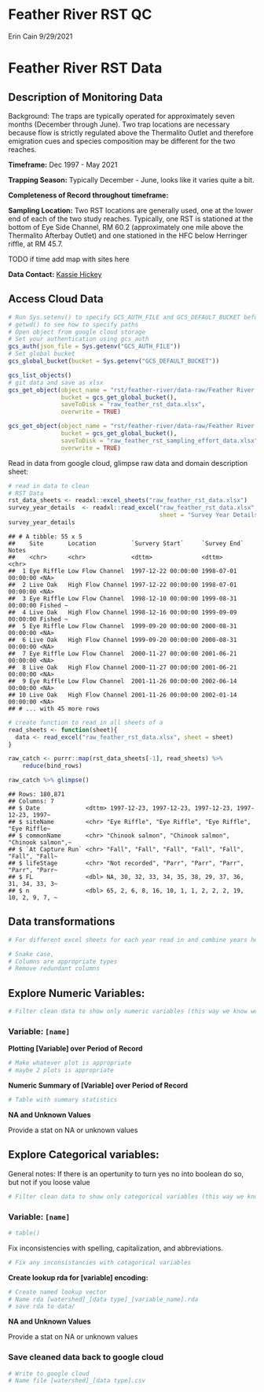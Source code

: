 Feather River RST QC
================
Erin Cain
9/29/2021

# Feather River RST Data

## Description of Monitoring Data

Background: The traps are typically operated for approximately seven
months (December through June). Two trap locations are necessary because
flow is strictly regulated above the Thermalito Outlet and therefore
emigration cues and species composition may be different for the two
reaches.

**Timeframe:** Dec 1997 - May 2021

**Trapping Season:** Typically December - June, looks like it varies
quite a bit.

**Completeness of Record throughout timeframe:**

**Sampling Location:** Two RST locations are generally used, one at the
lower end of each of the two study reaches. Typically, one RST is
stationed at the bottom of Eye Side Channel, RM 60.2 (approximately one
mile above the Thermalito Afterbay Outlet) and one stationed in the HFC
below Herringer riffle, at RM 45.7.

TODO if time add map with sites here

**Data Contact:** [Kassie Hickey](mailto:KHickey@psmfc.org)

## Access Cloud Data

``` r
# Run Sys.setenv() to specify GCS_AUTH_FILE and GCS_DEFAULT_BUCKET before running 
# getwd() to see how to specify paths 
# Open object from google cloud storage
# Set your authentication using gcs_auth
gcs_auth(json_file = Sys.getenv("GCS_AUTH_FILE"))
# Set global bucket 
gcs_global_bucket(bucket = Sys.getenv("GCS_DEFAULT_BUCKET"))

gcs_list_objects()
# git data and save as xlsx
gcs_get_object(object_name = "rst/feather-river/data-raw/Feather River RST Natural Origin Chinook Catch Data_1998-2021.xlsx",
               bucket = gcs_get_global_bucket(),
               saveToDisk = "raw_feather_rst_data.xlsx",
               overwrite = TRUE)

gcs_get_object(object_name = "rst/feather-river/data-raw/Feather River RST Sampling Effort_1998-2021.xlsx",
               bucket = gcs_get_global_bucket(),
               saveToDisk = "raw_feather_rst_sampling_effort_data.xlsx",
               overwrite = TRUE)
```

Read in data from google cloud, glimpse raw data and domain description
sheet:

``` r
# read in data to clean
# RST Data
rst_data_sheets <- readxl::excel_sheets("raw_feather_rst_data.xlsx")
survey_year_details  <- readxl::read_excel("raw_feather_rst_data.xlsx", 
                                           sheet = "Survey Year Details") 
survey_year_details
```

    ## # A tibble: 55 x 5
    ##    Site       Location          `Survery Start`     `Survey End`        Notes   
    ##    <chr>      <chr>             <dttm>              <dttm>              <chr>   
    ##  1 Eye Riffle Low Flow Channel  1997-12-22 00:00:00 1998-07-01 00:00:00 <NA>    
    ##  2 Live Oak   High Flow Channel 1997-12-22 00:00:00 1998-07-01 00:00:00 <NA>    
    ##  3 Eye Riffle Low Flow Channel  1998-12-10 00:00:00 1999-08-31 00:00:00 Fished ~
    ##  4 Live Oak   High Flow Channel 1998-12-16 00:00:00 1999-09-09 00:00:00 Fished ~
    ##  5 Eye Riffle Low Flow Channel  1999-09-20 00:00:00 2000-08-31 00:00:00 <NA>    
    ##  6 Live Oak   High Flow Channel 1999-09-20 00:00:00 2000-08-31 00:00:00 <NA>    
    ##  7 Eye Riffle Low Flow Channel  2000-11-27 00:00:00 2001-06-21 00:00:00 <NA>    
    ##  8 Live Oak   High Flow Channel 2000-11-27 00:00:00 2001-06-21 00:00:00 <NA>    
    ##  9 Eye Riffle Low Flow Channel  2001-11-26 00:00:00 2002-06-14 00:00:00 <NA>    
    ## 10 Live Oak   High Flow Channel 2001-11-26 00:00:00 2002-01-14 00:00:00 <NA>    
    ## # ... with 45 more rows

``` r
# create function to read in all sheets of a 
read_sheets <- function(sheet){
  data <- read_excel("raw_feather_rst_data.xlsx", sheet = sheet)
}

raw_catch <- purrr::map(rst_data_sheets[-1], read_sheets) %>%
    reduce(bind_rows)

raw_catch %>% glimpse()
```

    ## Rows: 180,871
    ## Columns: 7
    ## $ Date             <dttm> 1997-12-23, 1997-12-23, 1997-12-23, 1997-12-23, 1997~
    ## $ siteName         <chr> "Eye Riffle", "Eye Riffle", "Eye Riffle", "Eye Riffle~
    ## $ commonName       <chr> "Chinook salmon", "Chinook salmon", "Chinook salmon",~
    ## $ `At Capture Run` <chr> "Fall", "Fall", "Fall", "Fall", "Fall", "Fall", "Fall~
    ## $ lifeStage        <chr> "Not recorded", "Parr", "Parr", "Parr", "Parr", "Parr~
    ## $ FL               <dbl> NA, 30, 32, 33, 34, 35, 38, 29, 37, 36, 31, 34, 33, 3~
    ## $ n                <dbl> 65, 2, 6, 8, 16, 10, 1, 1, 2, 2, 2, 19, 10, 2, 9, 7, ~

## Data transformations

``` r
# For different excel sheets for each year read in and combine years here
```

``` r
# Snake case, 
# Columns are appropriate types
# Remove redundant columns
```

## Explore Numeric Variables:

``` r
# Filter clean data to show only numeric variables (this way we know we do not miss any)
```

### Variable: `[name]`

**Plotting \[Variable\] over Period of Record**

``` r
# Make whatever plot is appropriate 
# maybe 2 plots is appropriate
```

**Numeric Summary of \[Variable\] over Period of Record**

``` r
# Table with summary statistics
```

**NA and Unknown Values**

Provide a stat on NA or unknown values

## Explore Categorical variables:

General notes: If there is an opertunity to turn yes no into boolean do
so, but not if you loose value

``` r
# Filter clean data to show only categorical variables (this way we know we do not miss any)
```

### Variable: `[name]`

``` r
# table() 
```

Fix inconsistencies with spelling, capitalization, and abbreviations.

``` r
# Fix any inconsistancies with catagorical variables
```

**Create lookup rda for \[variable\] encoding:**

``` r
# Create named lookup vector
# Name rda [watershed]_[data type]_[variable_name].rda
# save rda to data/ 
```

**NA and Unknown Values**

Provide a stat on NA or unknown values

### Save cleaned data back to google cloud

``` r
# Write to google cloud 
# Name file [watershed]_[data type].csv
```
